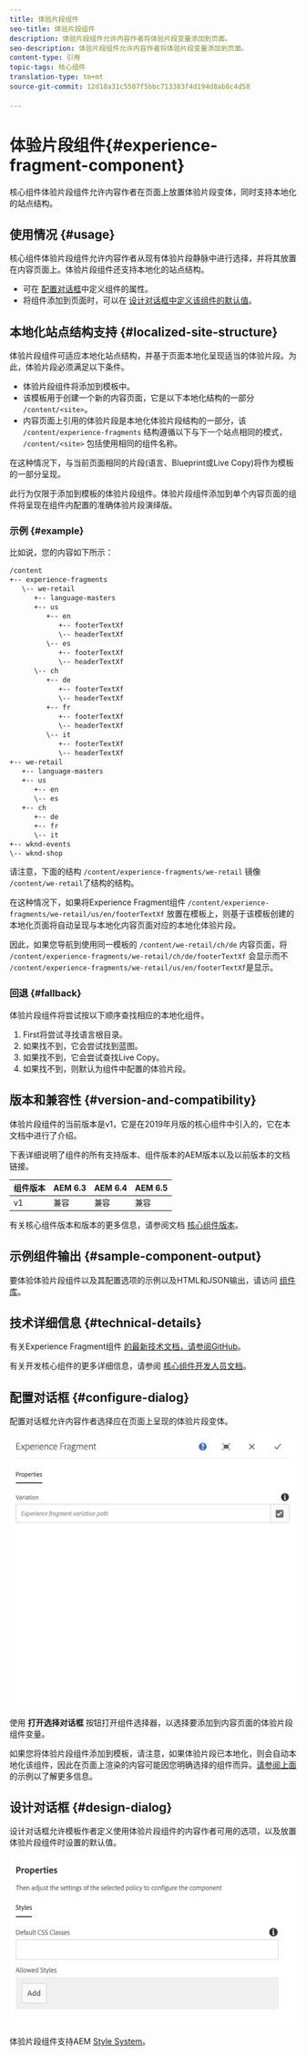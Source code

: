 ```yaml
---
title: 体验片段组件
seo-title: 体验片段组件
description: 体验片段组件允许内容作者将体验片段变量添加到页面。
seo-description: 体验片段组件允许内容作者将体验片段变量添加到页面。
content-type: 引用
topic-tags: 核心组件
translation-type: tm+mt
source-git-commit: 12d18a31c5507f5bbc713383f4d194d8ab8c4d58

---
```



# 体验片段组件{#experience-fragment-component}

核心组件体验片段组件允许内容作者在页面上放置体验片段变体，同时支持本地化的站点结构。

## 使用情况 {#usage}

核心组件体验片段组件允许内容作者从现有体验片段静脉中进行选择，并将其放置在内容页面上。体验片段组件还支持本地化的站点结构。

* 可在 [配置对话框](#configure-dialog)中定义组件的属性。
* 将组件添加到页面时，可以在 [设计对话框中定义该组件的默认值](#design-dialog)。

## 本地化站点结构支持 {#localized-site-structure}

体验片段组件可适应本地化站点结构，并基于页面本地化呈现适当的体验片段。为此，体验片段必须满足以下条件。

* 体验片段组件将添加到模板中。
* 该模板用于创建一个新的内容页面，它是以下本地化结构的一部分 `/content/<site>`。
* 内容页面上引用的体验片段是本地化体验片段结构的一部分，该 `/content/experience-fragments` 结构遵循以下与下一个站点相同的模式， `/content/<site>` 包括使用相同的组件名称。

在这种情况下，与当前页面相同的片段(语言、Blueprint或Live Copy)将作为模板的一部分呈现。

此行为仅限于添加到模板的体验片段组件。体验片段组件添加到单个内容页面的组件将呈现在组件内配置的准确体验片段演绎版。

### 示例 {#example}

比如说，您的内容如下所示：

```
/content
+-- experience-fragments
   \-- we-retail
      +-- language-masters
      +-- us
         +-- en
            +-- footerTextXf
            \-- headerTextXf
         \-- es
            +-- footerTextXf
            \-- headerTextXf
      \-- ch
         +-- de
            +-- footerTextXf
            \-- headerTextXf
         +-- fr
            +-- footerTextXf
            \-- headerTextXf
         \-- it
            +-- footerTextXf
            \-- headerTextXf
+-- we-retail
   +-- language-masters
   +-- us
      +-- en
      \-- es
   +-- ch
      +-- de
      +-- fr
      \-- it
+-- wknd-events
\-- wknd-shop
```

请注意，下面的结构 `/content/experience-fragments/we-retail` 镜像 `/content/we-retail`了结构的结构。

在这种情况下，如果将Experience Fragment组件 `/content/experience-fragments/we-retail/us/en/footerTextXf` 放置在模板上，则基于该模板创建的本地化页面将自动呈现与本地化内容页面对应的本地化体验片段。

因此，如果您导航到使用同一模板的 `/content/we-retail/ch/de` 内容页面，将 `/content/experience-fragments/we-retail/ch/de/footerTextXf` 会显示而不 `/content/experience-fragments/we-retail/us/en/footerTextXf`是显示。

### 回退 {#fallback}

体验片段组件将尝试按以下顺序查找相应的本地化组件。

1. First将尝试寻找语言根目录。
1. 如果找不到，它会尝试找到蓝图。
1. 如果找不到，它会尝试查找Live Copy。
1. 如果找不到，则默认为组件中配置的体验片段。

## 版本和兼容性 {#version-and-compatibility}

体验片段组件的当前版本是v1，它是在2019年月版的核心组件中引入的，它在本文档中进行了介绍。

下表详细说明了组件的所有支持版本、组件版本的AEM版本以及以前版本的文档链接。

| 组件版本 | AEM 6.3 | AEM 6.4 | AEM 6.5 |
|--- |--- |--- |---|
| v1 | 兼容 | 兼容 | 兼容 |

有关核心组件版本和版本的更多信息，请参阅文档 [核心组件版本](versions.md)。

## 示例组件输出 {#sample-component-output}

要体验体验片段组件以及其配置选项的示例以及HTML和JSON输出，请访问 [组件库](http://opensource.adobe.com/aem-core-wcm-components/library/experience-fragment.html)。

## 技术详细信息 {#technical-details}

有关Experience Fragment组件 [的最新技术文档，请参阅GitHub](https://github.com/adobe/aem-core-wcm-components/tree/master/content/src/content/jcr_root/apps/core/wcm/components/experience-fragment/v1/experience-fragment)。

有关开发核心组件的更多详细信息，请参阅 [核心组件开发人员文档](developing.md)。

## 配置对话框 {#configure-dialog}

配置对话框允许内容作者选择应在页面上呈现的体验片段变体。

![](assets/screen-shot-2019-08-23-10.49.21.png)

使用 **打开选择对话框** 按钮打开组件选择器，以选择要添加到内容页面的体验片段组件变量。

如果您将体验片段组件添加到模板，请注意，如果体验片段已本地化，则会自动本地化该组件，因此在页面上渲染的内容可能因您明确选择的组件而异。[请参阅上面](#example) 的示例以了解更多信息。

## 设计对话框 {#design-dialog}

设计对话框允许模板作者定义使用体验片段组件的内容作者可用的选项，以及放置体验片段组件时设置的默认值。

![](assets/screen-shot-2019-08-23-10.48.36.png)

体验片段组件支持AEM [Style System](authoring.md#component-styling)。
